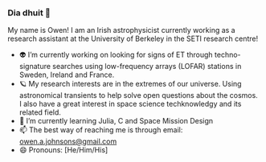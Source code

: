 ### Dia dhuit 👋

My name is Owen! I am an Irish astrophysicist currently working as a research assistant at the University of Berkeley in the SETI research centre! 

- 👽 I’m currently working on looking for signs of ET through techno-signature searches using low-frequency arrays (LOFAR) stations in Sweden, Ireland and France.  
- 🪐 My research interests are in the extremes of our universe. Using astronomical transients to help solve open questions about the cosmos. I also have a great interest in space science techknowledgy and its related field. 
- 🌱 I’m currently learning Julia, C and Space Mission Design 
- 📫 The best way of reaching me is through email: owen.a.johnsons@gmail.com
- 😄 Pronouns: [He/Him/His] 

<!--
**OwenJohnsons/OwenJohnsons** is a ✨ _special_ ✨ repository because its `README.md` (this file) appears on your GitHub profile.

Here are some ideas to get you started:

- 🔭 I’m currently working on ...
- 🌱 I’m currently learning ...
- 👯 I’m looking to collaborate on ...
- 🤔 I’m looking for help with ...
- 💬 Ask me about ...
- 📫 How to reach me: ...
- 😄 Pronouns: ...
- ⚡ Fun fact: ...
-->
